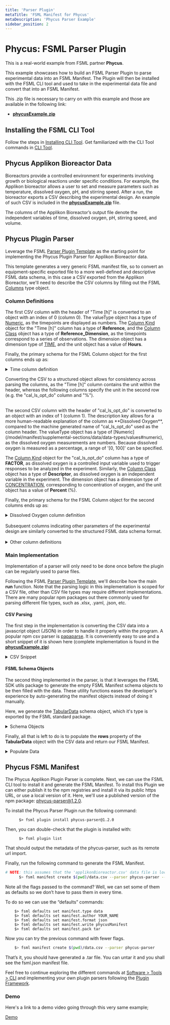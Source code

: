 ```yaml
---
title: 'Parser Plugin'
metaTitle: 'FSML Manifest for Phycus'
metaDescription: 'Phycus Parser Example'
sidebar_position: 2
---
```


# Phycus: FSML Parser Plugin

This is a real-world example from FSML partner **Phycus**.

This example showcases how to build an FSML Parser Plugin to parse experimental data into an FSML Manifest. The Plugin will then be installed
with the FSML CLI tool and used to take in the experimental data file and convert that into an FSML Manifest.

This .zip file is necessary to carry on with this example and those are available in the following link:

<!-- Not sure how to reference the file in the static folder -->
- [**phycusExample.zip**](https://raw.githubusercontent.com/TeselaGen/fsml.org/main/website/static/phycus-parser-example-01.zip)


## Installing the FSML CLI Tool

Follow the steps in [Installing CLI Tool](/software/tools/cli#installing-cli-tool). Get familiarized with the CLI Tool commands in [CLI Tool](/software/tools/cli).

## Phycus Applikon Bioreactor Data

Bioreactors provide a controlled environment for experiments involving growth or biological reactions under specific conditions. For example, the Applikon bioreactor allows a user to set and measure parameters such as temperature, dissolved oxygen, pH, and stirring speed. After a run, the bioreactor exports a CSV describing the experimental design. An example of such CSV is included in the [**phycusExample.zip**](https://raw.githubusercontent.com/TeselaGen/fsml.org/main/website/static/phycus-parser-example-01.zip) file.

The columns of the Applikon Bioreactor’s output file denote the independent variables of time, dissolved oxygen, pH, stirring speed, and volume.

## Phycus Plugin Parser

Leverage the FSML [Parser Plugin Template](/software/plugins/parser/#template) as the starting point for implementing the Phycus Plugin Parser for Applikon Bioreactor data.

This template generates a very generic FSML manifest file, so to convert an equipment-specific exported file to a more well-defined and descriptive FSML data schema, in this case a CSV exported from the Applikon Bioreactor, we'll need to describe the CSV columns by filling out the FSML [Columns](/model/manifest/supplemental-sections/data/tabular-data#columns) type object.

### Column Definitions

The first CSV column with the header of "Time [h]" is converted to an object with an index of 0 (column 0). The valueType object has a type of [Numeric](/model/manifest/supplemental-sections/data/data-types/values#numeric), as the timepoints are displayed as numbers. The [Column Kind](/model/manifest/supplemental-sections/data/data-types/columns#kind) object for the "Time [h]" column has a type of **Reference**, and the [Column Class](/model/manifest/supplemental-sections/data/data-types/columns#class) object has a type of **Reference_Dimension**, as the timepoints correspond to a series of observations. The dimension object has a dimension type of [TIME](/model/manifest/supplemental-sections/data/data-types/dimensions/), and the unit object has a value of **Hours**.

Finally, the primary schema for the FSML Column object for the first columns ends up as:

<details>
<summary>Time column definition</summary>

```json
{
  "name": "Time [h]",
  "description": "Time",
  "valueType": { "type": "NUMERIC" },
  "kind": {
    "type": "REFERENCE",
    "class": {
      "type": "REFERENCE_DIMENSION",
      "name": "Time",
      "dimension": { "type": "DIMENSION", "dimensionType": "TIME" },
      "unit": {
        "type": "UNIT",
        "value": "HOURS",
        "dimension": { "type": "DIMENSION", "dimensionType": "TIME" }
      }
    }
  }
}
```
</details>

Converting the CSV to a structured object allows for consistency across parsing the columns, as the "Time [h]" column contains the unit within the header, whereas the following columns specify the unit in the second row (e.g. the "cal_ls_opt_do" column and "%").

<br/>
The second CSV column with the header of "cal_ls_opt_do" is converted to an object with an index of 1 (column 1). The description key allows for a more human-readable explanation of the column as **Dissolved Oxygen**, compared to the machine generated name of "cal_ls_opt_do" used as the column header. The valueType object has a type of [Numeric](/model/manifest/supplemental-sections/data/data-types/values#numeric), as the dissolved oxygen measurements are numbers. Because dissolved oxygen is measured as a percentage, a range of '[0, 100]' can be specified.

The [Column Kind](/model/manifest/supplemental-sections/data/data-types/columns#kind) object for the "cal_ls_opt_do" column has a type of **FACTOR**, as dissolved oxygen is a controlled input variable used to trigger responses to be analyzed in the experiment. Similarly, the [Column Class](/model/manifest/supplemental-sections/data/data-types/columns#class) object has a type of **Descriptor**, as dissolved oxygen is an independent variable in the experiment. The dimension object has a dimension type of [CONCENTRATION](/model/manifest/supplemental-sections/data/data-types/dimensions/), corresponding to concentration of oxygen, and the unit object has a value of **Percent** (%).

Finally, the primary schema for the FSML Column object for the second columns ends up as:

<details>
<summary>Dissolved Oxygen column definition</summary>

```json
{
  "name": "cal_ls_opt_do",
  "description": "Dissolved Oxygen",
  "valueType": { "type": "NUMERIC", "range": [0, 100] },
  "kind": {
    "type": "FACTOR",
    "class": {
      "type": "DESCRIPTOR",
      "name": "Dissolved Oxygen",
      "dimension": { "type": "DIMENSION", "dimensionType": "CONCENTRATION" },
      "unit": {
        "type": "UNIT",
        "value": "PERCENT",
        "dimension": { "type": "DIMENSION", "dimensionType": "CONCENTRATION" }
      }
    }
  }
}
```
</details>

<br/>
Subsequent columns indicating other parameters of the experimental design are similarly converted to the structured FSML data schema format.
<br/><br/>

<details>
<summary>Other column definitions</summary>

```json
[
  {
    "name": "m_ph",
    "description": "pH",
    "valueType": { "type": "NUMERIC", "range": [0, 14] },
    "kind": {
      "type": "FACTOR",
      "class": {
        "type": "DESCRIPTOR",
        "name": "pH",
        "dimension": { "type": "DIMENSION", "dimensionType": "CONCENTRATION" }
      }
    }
  },
  {
    "name": "m_stirrer",
    "description": "Stirring Speed",
    "valueType": { "type": "NUMERIC" },
    "kind": {
      "type": "FACTOR",
      "class": {
        "type": "DESCRIPTOR",
        "name": "Stirring Speed",
        "dimension": { "type": "DIMENSION", "dimensionType": "SPEED" },
        "unit": {
          "type": "UNIT",
          "value": "RPM",
          "dimension": { "type": "DIMENSION", "dimensionType": "SPEED" }
        }
      }
    }
  },
  {
    "name": "dm_spump1",
    "description": "Volume",
    "valueType": { "type": "NUMERIC" },
    "kind": {
      "type": "FACTOR",
      "class": {
        "type": "DESCRIPTOR",
        "name": "Volume",
        "dimension": { "type": "DIMENSION", "dimensionType": "VOLUME" },
        "unit": {
          "type": "UNIT",
          "value": "MILLILITER",
          "dimension": { "type": "DIMENSION", "dimensionType": "VOLUME" }
        }
      }
    }
  }
]
```

</details>


### Main Implementation

Implementation of a parser will only need to be done once before the plugin can be regularly used to parse files.

Following the FSML [Parser Plugin Template](/software/plugins/parser/#template), we'll describe how the main **run** function. Note that the parsing logic in this implementation is scoped for a CSV file, other than CSV file types may require different implementations. There are many popular npm packages out there commonly used for parsing different file types, such as .xlsx, .yaml, .json, etc.

#### CSV Parsing

The first step in the implementation is converting the CSV data into a javascript object (JSON) in order to handle it properly within the program. A popular npm csv parser is [papaparse](https://www.papaparse.com/). It is conveniently easy to use and a short snippet of it is shown here (complete implementation is found in the [**phycusExample.zip**](https://raw.githubusercontent.com/TeselaGen/fsml.org/main/website/static/phycus-parser-example-01.zip))


<details>
<summary>CSV Snippet</summary>

```javascript
import * as fs from 'fs';
import papaparse from 'papaparse';

// Main function of the FSML Parser Plugin.
const run: (file) => {

    // Reads the file in case its a filepath and converts the buffer stream into a string
    // which papaparse accepts as input to return the CSV data as a JSON array.
    let buffer = file;
    if (typeof file === 'string') {
      buffer = fs.readFileSync(file);
    }
    const dataString = buffer.toString('utf-8');
    // the 'data' object will contain the array of rows in the CSV file.
    const { data } = papaparse.parse(dataString);
}
```

</details>


#### FSML Schema Objects
The second thing implemented in the parser, is that it leverages the FSML SDK utils package to generate the empty FSML Manifest schema objects to be then filled with the data. These utility functions eases the developer's experience by auto-generating the manifest objects instead of doing it manually.


Here, we generate the [TabularData](http://localhost:4444/model/manifest/supplemental-sections/data/tabular-data/) schema object, which it's type is exported by the FSML standard package.

<details>
<summary>Schema Objects</summary>

```javascript
import fsml_standard from "fsml-standard"
import fsml_utils from "fsml-utils"
import lodash from "lodash"

// Imports the JSON of column definitions
import columnDefinitions from './columnDefinitions.json';

// Main function of the FSML Parser Plugin.
const run: (file) => {

    // The 'createTemplateForType' utility function generates an empty template object for the provided FSML standard types.
    const TabularData = fsml_utils.createTemplateForType(fsml_standard.TabularData);

    /**
     * The generated 'TabularData' object should look something like
     *
     * {
     *   "type": "TABULAR",
     *   "index": 0,
     *   "name": "",
     *   "rows": [],
     *   "columns": {},
     *   "fileReference": { "type": "FILE", "index": 0, "reference": "" }
     * }
     */

    // Then we can stitch everything together by first adding the column definitions
    // to the 'column' property of the 'TabularData'.
    lodash.set(TabularData, 'column', columnDefinitions);
}
```

</details>

Finally, all that is left to do is to populate the **rows** property of the **TabularData** object with the CSV data and return our FSML Manifest.

<details>
<summary>Populate Data</summary>

```javascript
import * as fs from 'fs';
import papaparse from 'papaparse';

// Main function of the FSML Parser Plugin.
const run: (file) => {

    /**
     * Recall the 'data' object we holding our data came:
     * const { data } = papaparse.parse(dataString);
     *
     * And that the 'TabularData' came from:
     * const TabularData = createTemplateForType(fsml_standard.TabularData);
     * */

    // Simply loops through the data array and populate the rows.
    data.forEach((dataRow, rowIndex) => {
      const values = [];
      // loops through the CSV row to get each row's value.
      dataRow.forEach((value, columnIndex) => {
        values.push({
          index: columnIndex,
          value,
        });
      });
      // Generates the Row schema, to then populate it with the rowIndex and row values.
      const Row = createTemplateForType(fsml_standard.Row);
      set(Row, "index", rowIndex)
      set(Row, "values", values)
      // Pushes a new Row to the 'TabularData' object.
      TabularData.rows.push(Row);
    });

    // and return the FSML data schema
    return await Promise.resolve({ data: TabularData });
}
```
</details>

## Phycus FSML Manifest

The Phycus Applikon Plugin Parser is complete. Next, we can use the FSML CLI tool to install it and generate the FSML Manifest. To install this Plugin we can either publish it to the npm registries and install it via its public https URL, or use a local version of it. Here, we'll use a published version of the npm package: [phycus-parser@1.2.0](https://www.npmjs.com/package/phycus-parser).

To install the Phycus Parser Plugin run the following command:

```
      $> fsml plugin install phycus-parser@1.2.0
```

Then, you can double-check that the plugin is installed with:

```
      $> fsml plugin list
```

That should output the metadata of the phycus-parser, such as its remote url import.

Finally, run the following command to generate the FSML Manifest.


```bash
# NOTE: this assumes that the 'applikonBioreactor.csv' data file is located in the current directory
      $> fsml manifest create $(pwd)/data.csv --parser phycus-parser --type data --author YOUR_NAME --format json --write phycusManifest --pack tar
```

Note all the flags passed to the command? Well, we can set some of them as defaults so we don’t have to pass them in every time.

To do so we can use the “defaults” commands:

```
	$> fsml defaults set manifest.type data
	$> fsml defaults set manifest.author YOUR_NAME
	$> fsml defaults set manifest.format json
	$> fsml defaults set manifest.write phycusManifest
	$> fsml defaults set manifest.pack tar
```

Now you can try the previous command with fewer flags.

```bash
    $> fsml manifest create $(pwd)/data.csv --parser phycus-parser
```

That’s it, you should have generated a .tar file. You can untar it and you shall see the fsml.json manifest file.

Feel free to continue exploring the different commands at [Software > Tools > CLI](../software/tools/cli.md) and implementing your own plugin parsers following the [Plugin Framework](../software/plugins/index.md).

### Demo

Here's a link to a demo video going through this very same example;

[Demo](https://www.loom.com/share/a75909ffec6149b593d022cb2da87fc7)
